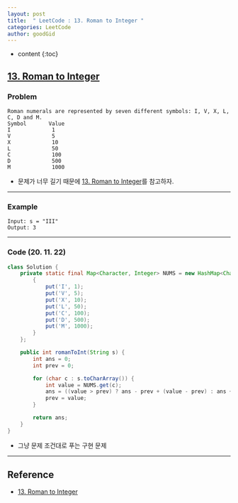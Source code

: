 ```yaml
---
layout: post
title:  " LeetCode : 13. Roman to Integer "
categories: LeetCode
author: goodGid
---
```

* content
{:toc}

## [13. Roman to Integer](https://leetcode.com/problems/roman-to-integer/)

### Problem

```
Roman numerals are represented by seven different symbols: I, V, X, L, C, D and M.
Symbol       Value
I             1
V             5
X             10
L             50
C             100
D             500
M             1000
```

* 문제가 너무 길기 때문에 [13. Roman to Integer](https://leetcode.com/problems/roman-to-integer/)를 참고하자.

---

### Example

```
Input: s = "III"
Output: 3

```



---

### Code (20. 11. 22)

``` java
class Solution {
    private static final Map<Character, Integer> NUMS = new HashMap<Character, Integer>() {
        {
            put('I', 1);
            put('V', 5);
            put('X', 10);
            put('L', 50);
            put('C', 100);
            put('D', 500);
            put('M', 1000);
        }
    };

    public int romanToInt(String s) {
        int ans = 0;
        int prev = 0;

        for (char c : s.toCharArray()) {
            int value = NUMS.get(c);
            ans = ((value > prev) ? ans - prev + (value - prev) : ans + value);
            prev = value;
        }

        return ans;
    }
}
```

* 그냥 문제 조건대로 푸는 구현 문제

---

## Reference

* [13. Roman to Integer](https://leetcode.com/problems/roman-to-integer/)